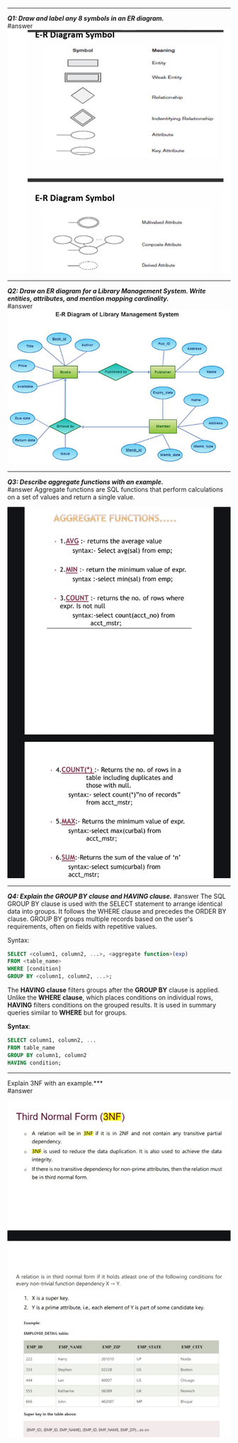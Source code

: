 ***

***Q1: Draw and label any 8 symbols in an ER diagram.***  
#answer
![image](.attachments/f88e4befef36f273c6d529a7c5cb50d7d9b7fe71.jpg) 

***

***Q2: Draw an ER diagram for a Library Management System. Write entities, attributes, and mention mapping cardinality.***  
#answer
![image](.attachments/e1af5baf0dc417165213db65ba49057dd29ba7ca.jpg) 
***

***Q3: Describe aggregate functions with an example.***  
#answer
Aggregate functions are SQL functions that perform calculations on a set of values and return a single value. 


![image](.attachments/b4b7b5d94d7d57d0797364944aa0b70b109029a6.jpg) 

***

***Q4: Explain the GROUP BY clause and HAVING clause.***
#answer
The SQL GROUP BY clause is used with the SELECT statement to arrange identical data into groups. It follows the WHERE clause and precedes the ORDER BY clause. GROUP BY groups multiple records based on the user's requirements, often on fields with repetitive values.

Syntax:
```sql
SELECT <column1, column2, ...>, <aggregate function>(exp)  
FROM <table_name>  
WHERE [condition]  
GROUP BY <column1, column2, ...>;
```

The **HAVING clause** filters groups after the **GROUP BY** clause is applied. Unlike the **WHERE clause**, which places conditions on individual rows, **HAVING** filters conditions on the grouped results. It is used in summary queries similar to **WHERE** but for groups.

**Syntax**:
```sql
SELECT column1, column2, ...  
FROM table_name  
GROUP BY column1, column2  
HAVING condition;

```
***
Explain 3NF with an example.***  
#answer

![image](.attachments/3c88df1105ca4287371fa69795327addd6e87bd5.jpg)  